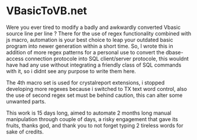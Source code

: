 # VBasicToVB.net
Were you ever tired to modify a badly and awkwardly converted Vbasic source line per line ? There for the use of regex functionality combined with js macro, automation is your best choice to leap your outdated basic program into newer generation within a short time.
So, I wrote this in addition of more regex patterns for a personal use to convert the dbase-access connection protocole into SQL client/server protocole, this wouldnt have had any use without integrating a friendly class of SQL commands with it, so i didnt see any purpose to write them here.

The 4th macro set is used for crystalreport extensions, i stopped developing more regexes because i switched to TX text word control, also the use of second regex set must be behind caution, this can alter some unwanted parts.

This work is 15 days long, aimed to automate 2 months long manual manipulation through couple of days, a risky engagement that gave its fruits, thanks god, and thank you to not forget typing 2 tireless words for sake of credits.
